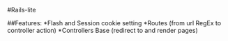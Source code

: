 #Rails-lite

##Features:
*Flash and Session cookie setting
*Routes (from url RegEx to controller action)
*Controllers Base (redirect to and render pages)
